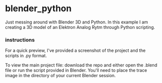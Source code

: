 # blender_python
Just messing around with Blender 3D and Python. In this example I am creating a 3D model of an Elektron Analog Rytm through Python scripting.

### instructions
For a quick preview, I've provided a screenshot of the project and the scripts in .py format.

To view the main project file: download the repo and either open the .blend file or run the script provided in Blender. You'll need to place the trace image in the directory of your current Blender session.